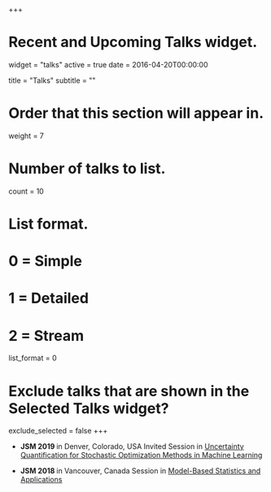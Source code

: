 +++
# Recent and Upcoming Talks widget.
widget = "talks"
active = true
date = 2016-04-20T00:00:00

title = "Talks"
subtitle = ""

# Order that this section will appear in.
weight = 7

# Number of talks to list.
count = 10

# List format.
#   0 = Simple
#   1 = Detailed
#   2 = Stream
list_format = 0

# Exclude talks that are shown in the Selected Talks widget?
exclude_selected = false
+++

* <b> JSM 2019 </b> in Denver, Colorado, USA
  Invited Session in [Uncertainty Quantification for Stochastic Optimization Methods in Machine Learning](https://ww2.amstat.org/meetings/jsm/2019/onlineprogram/ActivityDetails.cfm?SessionID=218051)

* <b> JSM 2018 </b> in Vancouver, Canada
  Session in [Model-Based Statistics and Applications](https://ww2.amstat.org/meetings/jsm/2018/onlineprogram/ActivityDetails.cfm?SessionID=215725)
  
  
